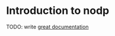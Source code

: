 # Introduction to nodp

TODO: write [great documentation](http://jacobian.org/writing/what-to-write/)
